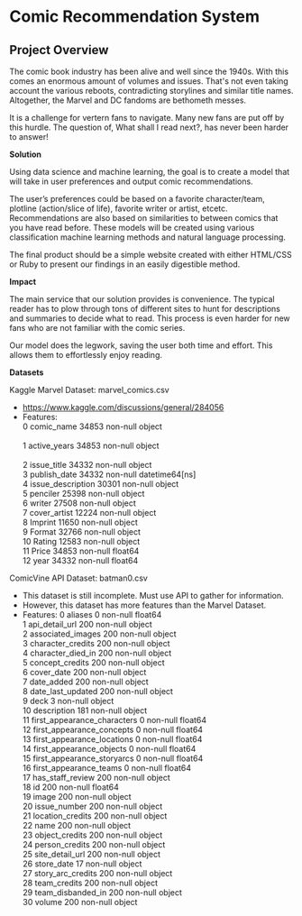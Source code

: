 # Comic Recommendation System #

## Project Overview ##
The comic book industry has been alive and well since the 1940s. With this comes an enormous amount of volumes and issues. That's not even taking account the various reboots, contradicting storylines and similar title names. Altogether, the Marvel and DC fandoms are bethometh messes. 

It is a challenge for vertern fans to navigate. Many new fans are put off by this hurdle. The question of, What shall I read next?, has never been harder to answer!

**Solution**

Using data science and machine learning, the goal is to create a model that will take in user preferences and output comic recommendations. 

The user’s preferences could be based on a favorite character/team, plotline (action/slice of life), favorite writer or artist, etcetc. Recommendations are also based on similarities to between comics that you have read before. These models will be created using various classification machine learning methods and natural language processing. 

The final product should be a simple website created with either HTML/CSS or Ruby to present our findings in an easily digestible method. 

**Impact**

The main service that our solution provides is convenience. The typical reader has to plow through tons of different sites to hunt for descriptions and summaries to decide what to read. This process is even harder for new fans who are not familiar with the comic series. 

Our model does the legwork, saving the user both time and effort. This allows them to effortlessly enjoy reading. 

**Datasets**

Kaggle Marvel Dataset: marvel_comics.csv
- https://www.kaggle.com/discussions/general/284056
- Features:     
 0   comic_name         34853 non-null  object    <br />    
 1   active_years       34853 non-null  object     <br />   
 2   issue_title        34332 non-null  object       <br /> 
 3   publish_date       34332 non-null  datetime64[ns]<br />
 4   issue_description  30301 non-null  object        <br />
 5   penciler           25398 non-null  object        <br />
 6   writer             27508 non-null  object        <br />
 7   cover_artist       12224 non-null  object        <br />
 8   Imprint            11650 non-null  object        <br />
 9   Format             32766 non-null  object        <br />
 10  Rating             12583 non-null  object        <br />
 11  Price              34853 non-null  float64       <br />
 12  year               34332 non-null  float64       <br />

ComicVine API Dataset: batman0.csv
- This dataset is still incomplete. Must use API to gather for information. 
- However, this dataset has more features than the Marvel Dataset. 
- Features:
 0   aliases                      0 non-null      float64 <br />
 1   api_detail_url               200 non-null    object <br />
 2   associated_images            200 non-null    object <br />
 3   character_credits            200 non-null    object <br />
 4   character_died_in            200 non-null    object <br />
 5   concept_credits              200 non-null    object <br />
 6   cover_date                   200 non-null    object <br />
 7   date_added                   200 non-null    object <br />
 8   date_last_updated            200 non-null    object <br />
 9   deck                         3 non-null      object <br />
 10  description                  181 non-null    object <br />
 11  first_appearance_characters  0 non-null      float64 <br />
 12  first_appearance_concepts    0 non-null      float64 <br />
 13  first_appearance_locations   0 non-null      float64<br/>
 14  first_appearance_objects     0 non-null      float64<br />
 15  first_appearance_storyarcs   0 non-null      float64<br />
 16  first_appearance_teams       0 non-null      float64<br />
 17  has_staff_review             200 non-null    object <br />
 18  id                           200 non-null    float64<br />
 19  image                        200 non-null    object <br />
 20  issue_number                 200 non-null    object <br />
 21  location_credits             200 non-null    object <br />
 22  name                         200 non-null    object <br />
 23  object_credits               200 non-null    object <br />
 24  person_credits               200 non-null    object <br />
 25  site_detail_url              200 non-null    object <br />
 26  store_date                   17 non-null     object <br />
 27  story_arc_credits            200 non-null    object <br />
 28  team_credits                 200 non-null    object <br />
 29  team_disbanded_in            200 non-null    object <br />
 30  volume                       200 non-null    object <br />